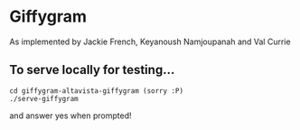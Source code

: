# Giffygram

As implemented by Jackie French, Keyanoush Namjoupanah and Val Currie

## To serve locally for testing...

```
cd giffygram-altavista-giffygram (sorry :P)
./serve-giffygram
```
and answer yes when prompted!
